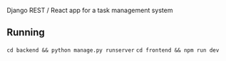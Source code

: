 Django REST / React app for a task management system

Running
-------
`cd backend && python manage.py runserver`
`cd frontend && npm run dev`
